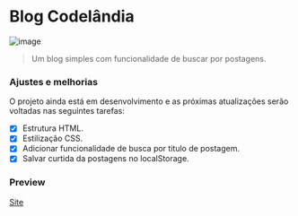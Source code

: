 # Blog Codelândia

![image](https://github.com/Ericodesenvolvedor/blog/assets/100439353/0cc97b3e-e020-458f-9817-646c693ac262)

> Um blog simples com funcionalidade de buscar por postagens.

### Ajustes e melhorias

O projeto ainda está em desenvolvimento e as próximas atualizações serão voltadas nas seguintes tarefas:

- [x] Estrutura HTML.
- [x] Estilização CSS.
- [x] Adicionar funcionalidade de busca por titulo de postagem.
- [x] Salvar curtida da postagens no localStorage.

### Preview

[Site](https://ericodesenvolvedor.github.io/blog/)
